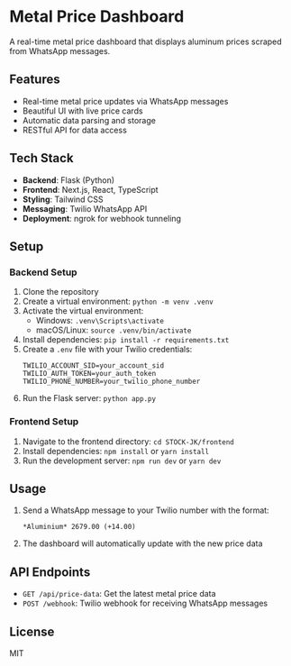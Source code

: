 # Metal Price Dashboard

A real-time metal price dashboard that displays aluminum prices scraped from WhatsApp messages.

## Features

- Real-time metal price updates via WhatsApp messages
- Beautiful UI with live price cards
- Automatic data parsing and storage
- RESTful API for data access

## Tech Stack

- **Backend**: Flask (Python)
- **Frontend**: Next.js, React, TypeScript
- **Styling**: Tailwind CSS
- **Messaging**: Twilio WhatsApp API
- **Deployment**: ngrok for webhook tunneling

## Setup

### Backend Setup

1. Clone the repository
2. Create a virtual environment: `python -m venv .venv`
3. Activate the virtual environment:
   - Windows: `.venv\Scripts\activate`
   - macOS/Linux: `source .venv/bin/activate`
4. Install dependencies: `pip install -r requirements.txt`
5. Create a `.env` file with your Twilio credentials:
   ```
   TWILIO_ACCOUNT_SID=your_account_sid
   TWILIO_AUTH_TOKEN=your_auth_token
   TWILIO_PHONE_NUMBER=your_twilio_phone_number
   ```
6. Run the Flask server: `python app.py`

### Frontend Setup

1. Navigate to the frontend directory: `cd STOCK-JK/frontend`
2. Install dependencies: `npm install` or `yarn install`
3. Run the development server: `npm run dev` or `yarn dev`

## Usage

1. Send a WhatsApp message to your Twilio number with the format:
   ```
   *Aluminium* 2679.00 (+14.00)
   ```
2. The dashboard will automatically update with the new price data

## API Endpoints

- `GET /api/price-data`: Get the latest metal price data
- `POST /webhook`: Twilio webhook for receiving WhatsApp messages

## License

MIT 